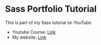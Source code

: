 # Sass Portfolio Tutorial

This is part of my Sass tutorial on YouTube.

 - Youtube Course: [Link](https://www.youtube.com/watch?v=_a5j7KoflTs)
 - My website: [Link](https://neuhaus93.github.io/portfolio-sass/dist/index.html)
